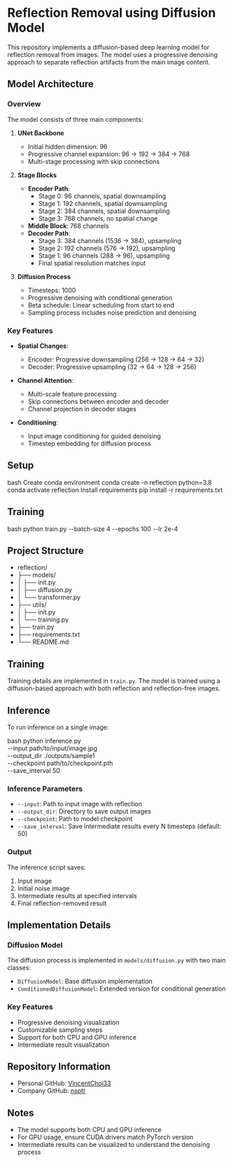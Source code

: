 # Reflection Removal using Diffusion Model

This repository implements a diffusion-based deep learning model for reflection removal from images. The model uses a progressive denoising approach to separate reflection artifacts from the main image content.

## Model Architecture

### Overview
The model consists of three main components:
1. **UNet Backbone**
   - Initial hidden dimension: 96
   - Progressive channel expansion: 96 → 192 → 384 → 768
   - Multi-stage processing with skip connections
   
2. **Stage Blocks**
   - **Encoder Path**:
     - Stage 0: 96 channels, spatial downsampling
     - Stage 1: 192 channels, spatial downsampling
     - Stage 2: 384 channels, spatial downsampling
     - Stage 3: 768 channels, no spatial change
   - **Middle Block**: 768 channels
   - **Decoder Path**:
     - Stage 3: 384 channels (1536 → 384), upsampling
     - Stage 2: 192 channels (576 → 192), upsampling
     - Stage 1: 96 channels (288 → 96), upsampling
     - Final spatial resolution matches input

3. **Diffusion Process**
   - Timesteps: 1000
   - Progressive denoising with conditional generation
   - Beta schedule: Linear scheduling from start to end
   - Sampling process includes noise prediction and denoising

### Key Features
- **Spatial Changes**:
  - Encoder: Progressive downsampling (256 → 128 → 64 → 32)
  - Decoder: Progressive upsampling (32 → 64 → 128 → 256)
  
- **Channel Attention**:
  - Multi-scale feature processing
  - Skip connections between encoder and decoder
  - Channel projection in decoder stages

- **Conditioning**:
  - Input image conditioning for guided denoising
  - Timestep embedding for diffusion process

## Setup
bash
Create conda environment
conda create -n reflection python=3.8
conda activate reflection
Install requirements
pip install -r requirements.txt

## Training
bash
python train.py --batch-size 4 --epochs 100 --lr 2e-4

## Project Structure
- reflection/
- ├── models/
- │ ├── init.py
- │ ├── diffusion.py
- │ └── transformer.py
- ├── utils/
- │ ├── init.py
- │ └── training.py
- ├── train.py
- ├── requirements.txt
- └── README.md

## Training

Training details are implemented in `train.py`. The model is trained using a diffusion-based approach with both reflection and reflection-free images.

## Inference

To run inference on a single image:

bash
python inference.py \
--input path/to/input/image.jpg \
--output_dir ./outputs/sample1 \
--checkpoint path/to/checkpoint.pth \
--save_interval 50

### Inference Parameters

- `--input`: Path to input image with reflection
- `--output_dir`: Directory to save output images
- `--checkpoint`: Path to model checkpoint
- `--save_interval`: Save intermediate results every N timesteps (default: 50)

### Output

The inference script saves:
1. Input image
2. Initial noise image
3. Intermediate results at specified intervals
4. Final reflection-removed result

## Implementation Details

### Diffusion Model

The diffusion process is implemented in `models/diffusion.py` with two main classes:
- `DiffusionModel`: Base diffusion implementation
- `ConditionedDiffusionModel`: Extended version for conditional generation

### Key Features

- Progressive denoising visualization
- Customizable sampling steps
- Support for both CPU and GPU inference
- Intermediate result visualization

## Repository Information

- Personal GitHub: [VincentChoi33](https://github.com/VincentChoi33)
- Company GitHub: [nsptr](https://github.com/nsptr)

## Notes

- The model supports both CPU and GPU inference
- For GPU usage, ensure CUDA drivers match PyTorch version
- Intermediate results can be visualized to understand the denoising process
